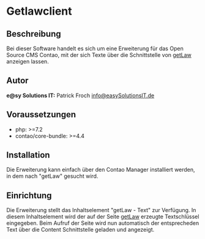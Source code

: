 # Getlawclient


## Beschreibung

Bei dieser Software handelt es sich um eine Erweiterung für das Open Source CMS Contao, mit der sich Texte über die Schnittstelle von [getLaw](https://getlaw.de) anzeigen lassen.

## Autor

__e@sy Solutions IT:__ Patrick Froch <info@easySolutionsIT.de>

## Voraussetzungen

- php: >=7.2
- contao/core-bundle: >=4.4


## Installation

Die Erweiterung kann einfach über den Contao Manager installiert werden, in dem nach "getLaw" gesucht wird.


## Einrichtung

Die Erweiterung stellt das Inhaltselement "getLaw - Text" zur Verfügung. In diesem Inhaltselement wird der auf der Seite [getLaw](https://getlaw.de) erzeugte Textschlüssel eingegeben. Beim Aufruf der Seite wird nun automatisch der entsprecheden Text über die Content Schnittstelle geladen und angezeigt.

